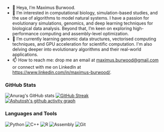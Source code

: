 - 👋 Heya, I’m Maximus Burwood.
- 👀 I’m interested in computational biology, simulation-based studies, and the use of algorithms to model natural systems. I have a passion for evolutionary simulations, genomics, and deep learning techniques for biological data analysis. Beyond that, I’m keen on exploring high-performance computing and assembly-level optimization.
- 🌱 I’m currently learning genomic data structures, vectorised computing techniques, and GPU acceleration for scientific computation. I'm also delving deeper into evolutionary algorithms and their real-world applications.
- 📫 How to reach me: drop me an email at maximus.burwood@gmail.com or connect with me on LinkedIn at https://www.linkedin.com/in/maximus-burwood/.

### GitHub Stats
![Anurag's GitHub stats](https://github-readme-stats.vercel.app/api?username=MaximusBurwood&show_icons=true&theme=highcontrast)
[![GitHub Streak](https://streak-stats.demolab.com?user=MaximusBurwood&theme=highcontrast)](https://git.io/streak-stats)
[![Ashutosh's github activity graph](https://github-readme-activity-graph.vercel.app/graph?username=MaximusBurwood&bg_color=000000&color=ffffff&line=ffffff&point=ffffff&area=true&hide_border=false)](https://github.com/ashutosh00710/github-readme-activity-graph)

### Languages and Tools
![Python](https://img.shields.io/badge/Python-3776AB?style=for-the-badge&logo=python&logoColor=white)
![C++](https://img.shields.io/badge/C%2B%2B-00599C?style=for-the-badge&logo=cplusplus&logoColor=white)
![R](https://img.shields.io/badge/R-276DC3?style=for-the-badge&logo=r&logoColor=white)
![Assembly](https://img.shields.io/badge/x86%20Assembly-525252?style=for-the-badge&logo=gnu&logoColor=white)
![Git](https://img.shields.io/badge/Git-F05032?style=for-the-badge&logo=git&logoColor=white)
